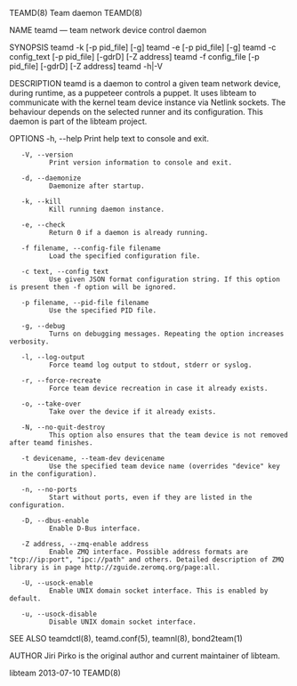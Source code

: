 TEAMD(8)                                                                                         Team daemon                                                                                         TEAMD(8)



NAME
       teamd — team network device control daemon

SYNOPSIS
       teamd -k [-p pid_file] [-g]
       teamd -e [-p pid_file] [-g]
       teamd -c config_text [-p pid_file] [-gdrD] [-Z address]
       teamd -f config_file [-p pid_file] [-gdrD] [-Z address]
       teamd -h|-V

DESCRIPTION
       teamd  is  a daemon to control a given team network device, during runtime, as a puppeteer controls a puppet. It uses libteam to communicate with the kernel team device instance via Netlink sockets.
       The behaviour depends on the selected runner and its configuration. This daemon is part of the libteam project.

OPTIONS
       -h, --help
              Print help text to console and exit.

       -V, --version
              Print version information to console and exit.

       -d, --daemonize
              Daemonize after startup.

       -k, --kill
              Kill running daemon instance.

       -e, --check
              Return 0 if a daemon is already running.

       -f filename, --config-file filename
              Load the specified configuration file.

       -c text, --config text
              Use given JSON format configuration string. If this option is present then -f option will be ignored.

       -p filename, --pid-file filename
              Use the specified PID file.

       -g, --debug
              Turns on debugging messages. Repeating the option increases verbosity.

       -l, --log-output
              Force teamd log output to stdout, stderr or syslog.

       -r, --force-recreate
              Force team device recreation in case it already exists.

       -o, --take-over
              Take over the device if it already exists.

       -N, --no-quit-destroy
              This option also ensures that the team device is not removed after teamd finishes.

       -t devicename, --team-dev devicename
              Use the specified team device name (overrides "device" key in the configuration).

       -n, --no-ports
              Start without ports, even if they are listed in the configuration.

       -D, --dbus-enable
              Enable D-Bus interface.

       -Z address, --zmq-enable address
              Enable ZMQ interface. Possible address formats are "tcp://ip:port", "ipc://path" and others. Detailed description of ZMQ library is in page http://zguide.zeromq.org/page:all.

       -U, --usock-enable
              Enable UNIX domain socket interface. This is enabled by default.

       -u, --usock-disable
              Disable UNIX domain socket interface.

SEE ALSO
       teamdctl(8), teamd.conf(5), teamnl(8), bond2team(1)

AUTHOR
       Jiri Pirko is the original author and current maintainer of libteam.



libteam                                                                                           2013-07-10                                                                                         TEAMD(8)
